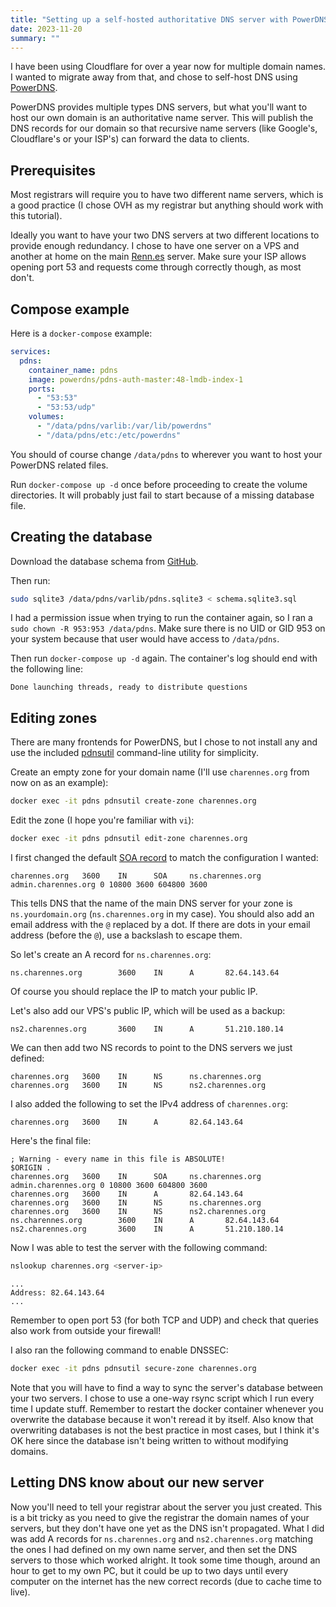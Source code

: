 ```yaml
---
title: "Setting up a self-hosted authoritative DNS server with PowerDNS"
date: 2023-11-20
summary: ""
---
```


I have been using Cloudflare for over a year now for multiple domain names. I wanted to migrate away from that, and chose to self-host DNS using [PowerDNS](https://www.powerdns.com/).

PowerDNS provides multiple types DNS servers, but what you'll want to host our own domain is an authoritative name server. This will publish the DNS records for our domain so that recursive name servers (like Google's, Cloudflare's or your ISP's) can forward the data to clients.

## Prerequisites

Most registrars will require you to have two different name servers, which is a good practice (I chose OVH as my registrar but anything should work with this tutorial).

Ideally you want to have your two DNS servers at two different locations to provide enough redundancy. I chose to have one server on a VPS and another at home on the main [Renn.es](https://renn.es) server. Make sure your ISP allows opening port 53 and requests come through correctly though, as most don't.

## Compose example

Here is a `docker-compose` example:
```yaml
services:
  pdns:
    container_name: pdns
    image: powerdns/pdns-auth-master:48-lmdb-index-1
    ports:
      - "53:53"
      - "53:53/udp"
    volumes:
      - "/data/pdns/varlib:/var/lib/powerdns"
      - "/data/pdns/etc:/etc/powerdns"
```

You should of course change `/data/pdns` to wherever you want to host your PowerDNS related files.

Run `docker-compose up -d` once before proceeding to create the volume directories. It will probably just fail to start because of a missing database file.

## Creating the database

Download the database schema from [GitHub](https://github.com/PowerDNS/pdns/blob/master/modules/gsqlite3backend/schema.sqlite3.sql).

Then run:
```sh
sudo sqlite3 /data/pdns/varlib/pdns.sqlite3 < schema.sqlite3.sql
```

I had a permission issue when trying to run the container again, so I ran a `sudo chown -R 953:953 /data/pdns`. Make sure there is no UID or GID 953 on your system because that user would have access to `/data/pdns`.

Then run `docker-compose up -d` again. The container's log should end with the following line:
```
Done launching threads, ready to distribute questions
```

## Editing zones

There are many frontends for PowerDNS, but I chose to not install any and use the included [pdnsutil](https://doc.powerdns.com/authoritative/manpages/pdnsutil.1.html) command-line utility for simplicity.

Create an empty zone for your domain name (I'll use `charennes.org` from now on as an example):
```sh
docker exec -it pdns pdnsutil create-zone charennes.org
```

Edit the zone (I hope you're familiar with `vi`):
```sh
docker exec -it pdns pdnsutil edit-zone charennes.org
```

I first changed the default [SOA record](https://en.wikipedia.org/wiki/SOA_record) to match the configuration I wanted:
```
charennes.org   3600    IN      SOA     ns.charennes.org admin.charennes.org 0 10800 3600 604800 3600
```

This tells DNS that the name of the main DNS server for your zone is `ns.yourdomain.org` (`ns.charennes.org` in my case). You should also add an email address with the `@` replaced by a dot. If there are dots in your email address (before the `@`), use a backslash to escape them.

So let's create an A record for `ns.charennes.org`:
```
ns.charennes.org        3600    IN      A       82.64.143.64
```
Of course you should replace the IP to match your public IP.

Let's also add our VPS's public IP, which will be used as a backup:
```
ns2.charennes.org       3600    IN      A       51.210.180.14
```

We can then add two NS records to point to the DNS servers we just defined:
```
charennes.org   3600    IN      NS      ns.charennes.org
charennes.org   3600    IN      NS      ns2.charennes.org
```

I also added the following to set the IPv4 address of `charennes.org`:
```
charennes.org   3600    IN      A       82.64.143.64
```

Here's the final file:
```
; Warning - every name in this file is ABSOLUTE!
$ORIGIN .
charennes.org   3600    IN      SOA     ns.charennes.org admin.charennes.org 0 10800 3600 604800 3600
charennes.org   3600    IN      A       82.64.143.64
charennes.org   3600    IN      NS      ns.charennes.org
charennes.org   3600    IN      NS      ns2.charennes.org
ns.charennes.org        3600    IN      A       82.64.143.64
ns2.charennes.org       3600    IN      A       51.210.180.14
```

Now I was able to test the server with the following command:

```sh
nslookup charennes.org <server-ip>
```
```
...
Address: 82.64.143.64
...
```

Remember to open port 53 (for both TCP and UDP) and check that queries also work from outside your firewall!

I also ran the following command to enable DNSSEC:
```sh
docker exec -it pdns pdnsutil secure-zone charennes.org
```

Note that you will have to find a way to sync the server's database between your two servers. I chose to use a one-way rsync script which I run every time I update stuff. Remember to restart the docker container whenever you overwrite the database because it won't reread it by itself. Also know that overwriting databases is not the best practice in most cases, but I think it's OK here since the database isn't being written to without modifying domains.

## Letting DNS know about our new server

Now you'll need to tell your registrar about the server you just created. This is a bit tricky as you need to give the registrar the domain names of your servers, but they don't have one yet as the DNS isn't propagated. What I did was add A records for `ns.charennes.org` and `ns2.charennes.org` matching the ones I had defined on my own name server, and then set the DNS servers to those which worked alright. It took some time though, around an hour to get to my own PC, but it could be up to two days until every computer on the internet has the new correct records (due to cache time to live).
